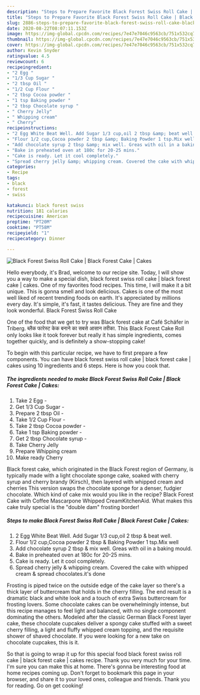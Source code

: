 ```yaml
---
description: "Steps to Prepare Favorite Black Forest Swiss Roll Cake | Black Forest Cake | Cakes"
title: "Steps to Prepare Favorite Black Forest Swiss Roll Cake | Black Forest Cake | Cakes"
slug: 2886-steps-to-prepare-favorite-black-forest-swiss-roll-cake-black-forest-cake-cakes
date: 2020-08-22T08:07:11.153Z
image: https://img-global.cpcdn.com/recipes/7e47e7046c9563cb/751x532cq70/black-forest-swiss-roll-cake-black-forest-cake-cakes-recipe-main-photo.jpg
thumbnail: https://img-global.cpcdn.com/recipes/7e47e7046c9563cb/751x532cq70/black-forest-swiss-roll-cake-black-forest-cake-cakes-recipe-main-photo.jpg
cover: https://img-global.cpcdn.com/recipes/7e47e7046c9563cb/751x532cq70/black-forest-swiss-roll-cake-black-forest-cake-cakes-recipe-main-photo.jpg
author: Kevin Snyder
ratingvalue: 4.5
reviewcount: 6
recipeingredient:
- "2 Egg "
- "1/3 Cup Sugar "
- "2 tbsp Oil "
- "1/2 Cup Flour "
- "2 tbsp Cocoa powder "
- "1 tsp Baking powder "
- "2 tbsp Chocolate syrup "
- " Cherry Jelly"
- " Whipping cream"
- " Cherry"
recipeinstructions:
- "2 Egg White Beat Well. Add Sugar 1/3 cup,oil 2 tbsp &amp; beat well."
- "Flour 1/2 cup,Cocoa powder 2 tbsp &amp; Baking Powder 1 tsp.Mix well"
- "Add chocolate syrup 2 tbsp &amp; mix well. Greas with oil in a baking mould."
- "Bake in preheated oven at 180c for 20-25 mins."
- "Cake is ready. Let it cool completely."
- "Spread cherry jelly &amp; whipping cream. Covered the cake with whipped cream &amp; spread chocolates.it&#39;s done"
categories:
- Recipe
tags:
- black
- forest
- swiss

katakunci: black forest swiss 
nutrition: 181 calories
recipecuisine: American
preptime: "PT20M"
cooktime: "PT58M"
recipeyield: "1"
recipecategory: Dinner

---
```



![Black Forest Swiss Roll Cake | Black Forest Cake | Cakes](https://img-global.cpcdn.com/recipes/7e47e7046c9563cb/751x532cq70/black-forest-swiss-roll-cake-black-forest-cake-cakes-recipe-main-photo.jpg)

Hello everybody, it's Brad, welcome to our recipe site. Today, I will show you a way to make a special dish, black forest swiss roll cake | black forest cake | cakes. One of my favorites food recipes. This time, I will make it a bit unique. This is gonna smell and look delicious.
 Cakes is one of the most well liked of recent trending foods on earth. It's appreciated by millions every day. It's simple, it's fast, it tastes delicious. They are fine and they look wonderful. Black Forest Swiss Roll Cake 

One of the food that we get to try was Black forest cake at Café Schäfer in Triberg. ब्लैक फारेस्ट केक बनाने का सबसे आसान तरीका. This Black Forest Cake Roll only looks like it took forever but really it has simple ingredients, comes together quickly, and is definitely a show-stopping cake!


To begin with this particular recipe, we have to first prepare a few components. You can have black forest swiss roll cake | black forest cake | cakes using 10 ingredients and 6 steps. Here is how you cook that.

<!--inarticleads1-->

##### The ingredients needed to make Black Forest Swiss Roll Cake | Black Forest Cake | Cakes:

1. Take 2 Egg -
1. Get 1/3 Cup Sugar -
1. Prepare 2 tbsp Oil -
1. Take 1/2 Cup Flour -
1. Take 2 tbsp Cocoa powder -
1. Take 1 tsp Baking powder -
1. Get 2 tbsp Chocolate syrup -
1. Take  Cherry Jelly
1. Prepare  Whipping cream
1. Make ready  Cherry


Black forest cake, which originated in the Black Forest region of Germany, is typically made with a light chocolate sponge cake, soaked with cherry syrup and cherry brandy (Kirsch), then layered with whipped cream and cherries This version swaps the chocolate sponge for a denser, fudgier chocolate. Which kind of cake mix would you like in the recipe? Black Forest Cake with Coffee Mascarpone Whipped CreamKitchenAid. What makes this cake truly special is the &#34;double dam&#34; frosting border! 

<!--inarticleads2-->

##### Steps to make Black Forest Swiss Roll Cake | Black Forest Cake | Cakes:

1. 2 Egg White Beat Well. Add Sugar 1/3 cup,oil 2 tbsp &amp; beat well.
1. Flour 1/2 cup,Cocoa powder 2 tbsp &amp; Baking Powder 1 tsp.Mix well
1. Add chocolate syrup 2 tbsp &amp; mix well. Greas with oil in a baking mould.
1. Bake in preheated oven at 180c for 20-25 mins.
1. Cake is ready. Let it cool completely.
1. Spread cherry jelly &amp; whipping cream. Covered the cake with whipped cream &amp; spread chocolates.it&#39;s done


Frosting is piped twice on the outside edge of the cake layer so there&#39;s a thick layer of buttercream that holds in the cherry filling. The end result is a dramatic black and white look and a touch of extra Swiss buttercream for frosting lovers. Some chocolate cakes can be overwhelmingly intense, but this recipe manages to feel light and balanced, with no single component dominating the others. Modeled after the classic German Black Forest layer cake, these chocolate cupcakes deliver a spongy cake stuffed with a sweet cherry filling, a light and fluffy whipped cream topping, and the requisite shower of shaved chocolate. If you were looking for a new take on chocolate cupcakes, this is it. 

So that is going to wrap it up for this special food black forest swiss roll cake | black forest cake | cakes recipe. Thank you very much for your time. I'm sure you can make this at home. There's gonna be interesting food at home recipes coming up. Don't forget to bookmark this page in your browser, and share it to your loved ones, colleague and friends. Thank you for reading. Go on get cooking!
